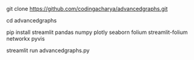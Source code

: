 git clone https://github.com/codingacharya/advancedgraphs.git

cd advancedgraphs

pip install streamlit pandas numpy plotly seaborn folium streamlit-folium networkx pyvis

streamlit run advancedgraphs.py
